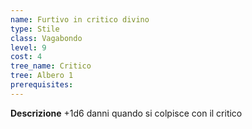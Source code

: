 ```yaml
---
name: Furtivo in critico divino
type: Stile
class: Vagabondo
level: 9
cost: 4
tree_name: Critico
tree: Albero 1
prerequisites: 
---
```


**Descrizione**
+1d6 danni quando si colpisce con il critico